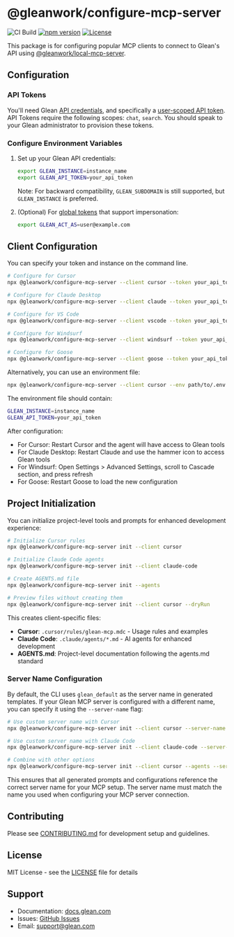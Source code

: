 # @gleanwork/configure-mcp-server

![CI Build](https://github.com/gleanwork/configure-mcp-server/actions/workflows/ci.yml/badge.svg)
[![npm version](https://badge.fury.io/js/@gleanwork%2Fconfigure-mcp-server.svg)](https://badge.fury.io/js/@gleanwork%2Fconfigure-mcp-server)
[![License](https://img.shields.io/npm/l/@gleanwork%2Fconfigure-mcp-server.svg)](https://github.com/gleanwork/configure-mcp-server/blob/main/LICENSE)

This package is for configuring popular MCP clients to connect to Glean's API using [@gleanwork/local-mcp-server](https://github.com/gleanwork/configure-mcp-server/tree/main/packages/local-mcp-server).

## Configuration

### API Tokens

You'll need Glean [API credentials](https://developers.glean.com/client/authentication#glean-issued-tokens), and specifically a [user-scoped API token](https://developers.glean.com/client/authentication#user). API Tokens require the following scopes: `chat`, `search`. You should speak to your Glean administrator to provision these tokens.

### Configure Environment Variables

1. Set up your Glean API credentials:

   ```bash
   export GLEAN_INSTANCE=instance_name
   export GLEAN_API_TOKEN=your_api_token
   ```

   Note: For backward compatibility, `GLEAN_SUBDOMAIN` is still supported, but `GLEAN_INSTANCE` is preferred.

1. (Optional) For [global tokens](https://developers.glean.com/indexing/authentication/permissions#global-tokens) that support impersonation:

   ```bash
   export GLEAN_ACT_AS=user@example.com
   ```

## Client Configuration

You can specify your token and instance on the command line.

```bash
# Configure for Cursor
npx @gleanwork/configure-mcp-server --client cursor --token your_api_token --instance instance_name

# Configure for Claude Desktop
npx @gleanwork/configure-mcp-server --client claude --token your_api_token --instance instance_name

# Configure for VS Code
npx @gleanwork/configure-mcp-server --client vscode --token your_api_token --instance instance_name

# Configure for Windsurf
npx @gleanwork/configure-mcp-server --client windsurf --token your_api_token --instance instance_name

# Configure for Goose
npx @gleanwork/configure-mcp-server --client goose --token your_api_token --instance instance_name
```

Alternatively, you can use an environment file:

```bash
npx @gleanwork/configure-mcp-server --client cursor --env path/to/.env.glean
```

The environment file should contain:

```bash
GLEAN_INSTANCE=instance_name
GLEAN_API_TOKEN=your_api_token
```

After configuration:

- For Cursor: Restart Cursor and the agent will have access to Glean tools
- For Claude Desktop: Restart Claude and use the hammer icon to access Glean tools
- For Windsurf: Open Settings > Advanced Settings, scroll to Cascade section, and press refresh
- For Goose: Restart Goose to load the new configuration

## Project Initialization

You can initialize project-level tools and prompts for enhanced development experience:

```bash
# Initialize Cursor rules
npx @gleanwork/configure-mcp-server init --client cursor

# Initialize Claude Code agents
npx @gleanwork/configure-mcp-server init --client claude-code

# Create AGENTS.md file
npx @gleanwork/configure-mcp-server init --agents

# Preview files without creating them
npx @gleanwork/configure-mcp-server init --client cursor --dryRun
```

This creates client-specific files:

- **Cursor**: `.cursor/rules/glean-mcp.mdc` - Usage rules and examples
- **Claude Code**: `.claude/agents/*.md` - AI agents for enhanced development
- **AGENTS.md**: Project-level documentation following the agents.md standard

### Server Name Configuration

By default, the CLI uses `glean_default` as the server name in generated templates. If your Glean MCP server is configured with a different name, you can specify it using the `--server-name` flag:

```bash
# Use custom server name with Cursor
npx @gleanwork/configure-mcp-server init --client cursor --server-name my_company_glean

# Use custom server name with Claude Code
npx @gleanwork/configure-mcp-server init --client claude-code --server-name enterprise_glean

# Combine with other options
npx @gleanwork/configure-mcp-server init --client cursor --agents --server-name acme_glean
```

This ensures that all generated prompts and configurations reference the correct server name for your MCP setup. The server name must match the name you used when configuring your MCP server connection.

## Contributing

Please see [CONTRIBUTING.md](https://github.com/gleanwork/configure-mcp-server/blob/main/CONTRIBUTING.md) for development setup and guidelines.

## License

MIT License - see the [LICENSE](LICENSE) file for details

## Support

- Documentation: [docs.glean.com](https://docs.glean.com)
- Issues: [GitHub Issues](https://github.com/gleanwork/configure-mcp-server/issues)
- Email: [support@glean.com](mailto:support@glean.com)
